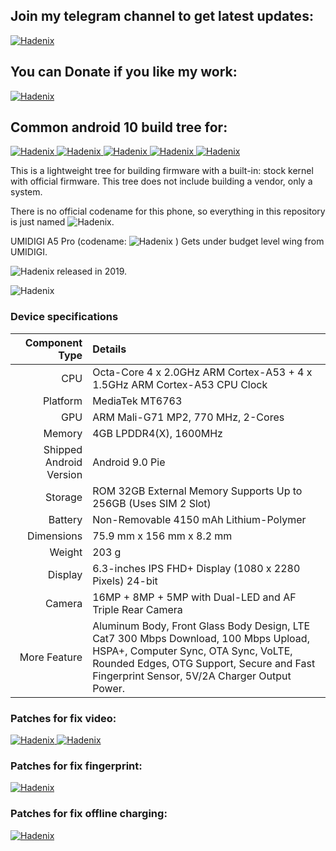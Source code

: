 ## Join my telegram channel to get latest updates:
<p>
<a href="https://t.me/UMIDIGIA5Pro">
  <img src="https://img.shields.io/badge/Telegram-UMIDIGI A5 Pro Updates-yellow" alt="Hadenix">
</a>
</p>

## You can Donate if you like my work:
<p>
<a href="https://money.yandex.ru/to/410018830733273">
  <img src="https://img.shields.io/badge/YMoney-Hadenix-red" alt="Hadenix">
</a>
</p>

## Common android 10 build tree for:
<p>
<a href="https://github.com/Havoc-OS/android_manifest">
  <img src="https://img.shields.io/badge/manifest-Havoc%20OS-brightgreen" alt="Hadenix">
</a>

<a href="https://github.com/LineageOS/android">
  <img src="https://img.shields.io/badge/manifest-LineageOS-brightgreen" alt="Hadenix">
</a>

<a href="https://github.com/PixelExperience/manifest">
  <img src="https://img.shields.io/badge/manifest-Pixel Experience / Plus-brightgreen" alt="Hadenix">
</a>

<a href="https://github.com/Project-Xtended/manifest">
  <img src="https://img.shields.io/badge/manifest-MSM Xtended-brightgreen" alt="Hadenix">
</a>

<a href="https://github.com/BlissRoms/platform_manifest">
  <img src="https://img.shields.io/badge/manifest-BlissROMs-brightgreen" alt="Hadenix">
</a>
</p>

This is a lightweight tree for building firmware with a built-in: stock kernel with official firmware. This tree does not include building a vendor, only a system.

There is no official codename for this phone, so everything in this repository is just named ![Hadenix](https://img.shields.io/badge/-breeze-blue).

UMIDIGI A5 Pro (codename: ![Hadenix](https://img.shields.io/badge/-breeze-blue) ) Gets under budget level wing from UMIDIGI.

![Hadenix](https://img.shields.io/badge/-breeze-blue) released in 2019.

![Hadenix](http://Hadenix.github.io/images/a5dev.png)

### Device specifications

Component Type | Details
-------:|:-------------------------
CPU     | Octa-Core 4 x 2.0GHz ARM Cortex-A53 + 4 x 1.5GHz ARM Cortex-A53 CPU Clock
Platform | MediaTek MT6763
GPU     | ARM Mali-G71 MP2, 770 MHz, 2-Cores
Memory  | 4GB LPDDR4(X), 1600MHz
Shipped Android Version | 	Android 9.0 Pie
Storage | ROM 32GB External Memory Supports Up to 256GB (Uses SIM 2 Slot)
Battery | Non-Removable 4150 mAh Lithium-Polymer
Dimensions | 75.9 mm x 156 mm x 8.2 mm
Weight | 203 g
Display | 6.3-inches IPS FHD+ Display (1080 x 2280 Pixels) 24-bit
Camera | 16MP + 8MP + 5MP with Dual-LED and AF Triple Rear Camera | 16MP  Front Camera
More Feature | Aluminum Body, Front Glass Body Design, LTE Cat7 300 Mbps Download, 100 Mbps Upload, HSPA+, Computer Sync, OTA Sync, VoLTE, Rounded Edges, OTG Support, Secure and Fast Fingerprint Sensor, 5V/2A Charger Output Power.

### Patches for fix video:
<p>
<a href="https://github.com/UMIDIGI-MT6763-Development/external_skia_src_gpu">
  <img src="https://img.shields.io/badge/external-skia/src/gpu-orange" alt="Hadenix">
</a>

<a href="https://github.com/UMIDIGI-MT6763-Development/frameworks_base_libs_hwui_surfacetexture">
  <img src="https://img.shields.io/badge/frameworks-base/libs/hwui/surfacetexture-orange" alt="Hadenix">
</a>
</p>

### Patches for fix fingerprint:
<p>
<a href="https://github.com/UMIDIGI-MT6763-Development/frameworks_base_biometrics">
  <img src="https://img.shields.io/badge/frameworks-base/biometrics-orange" alt="Hadenix">
</a>
</p>

### Patches for fix offline charging:
<p>
<a href="https://github.com/UMIDIGI-MT6763-Development/system_core/blob/master/fix-offline-charger.patch">
  <img src="https://img.shields.io/badge/system-core/rootdir-orange" alt="Hadenix">
</a>
</p>
